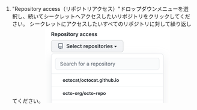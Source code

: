 1. "Repository access（リポジトリアクセス）"ドロップダウンメニューを選択し、続いてシークレットへアクセスしたいリポジトリをクリックしてください。 シークレットにアクセスしたいすべてのリポジトリに対して繰り返してください。 !["リポジトリアクセス"ドロップダウンメニュー](/assets/images/help/settings/codespaces-secret-repository-access-drop-down.png)
